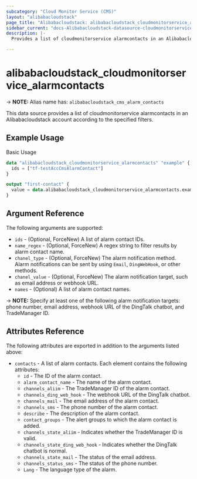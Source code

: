 ```yaml
---
subcategory: "Cloud Monitor Service (CMS)"
layout: "alibabacloudstack"
page_title: "Alibabacloudstack: alibabacloudstack_cloudmonitorservice_alarmcontacts"
sidebar_current: "docs-Alibabacloudstack-datasource-cloudmonitorservice-alarmcontacts"
description: |- 
  Provides a list of cloudmonitorservice alarmcontacts in an Alibabacloudstack account according to the specified filters.

---
```


# alibabacloudstack_cloudmonitorservice_alarmcontacts
-> **NOTE:** Alias name has: `alibabacloudstack_cms_alarm_contacts`

This data source provides a list of cloudmonitorservice alarmcontacts in an Alibabacloudstack account according to the specified filters.

## Example Usage

Basic Usage

```terraform
data "alibabacloudstack_cloudmonitorservice_alarmcontacts" "example" {
  ids = ["tf-testAccCmsAlarmContact"]
}

output "first-contact" {
  value = data.alibabacloudstack_cloudmonitorservice_alarmcontacts.example.contacts[0]
}
```

## Argument Reference

The following arguments are supported:

* `ids` - (Optional, ForceNew) A list of alarm contact IDs.
* `name_regex` - (Optional, ForceNew) A regex string to filter results by alarm contact name.
* `chanel_type` - (Optional, ForceNew) The alarm notification method. Alarm notifications can be sent by using `Email`, `DingWebHook`, or other methods.
* `chanel_value` - (Optional, ForceNew) The alarm notification target, such as email address or webhook URL.
* `names` - (Optional) A list of alarm contact names.

-> **NOTE:** Specify at least one of the following alarm notification targets: phone number, email address, webhook URL of the DingTalk chatbot, and TradeManager ID.

## Attributes Reference

The following attributes are exported in addition to the arguments listed above:

* `contacts` - A list of alarm contacts. Each element contains the following attributes:
    * `id` - The ID of the alarm contact.
    * `alarm_contact_name` - The name of the alarm contact.
    * `channels_aliim` - The TradeManager ID of the alarm contact.
    * `channels_ding_web_hook` - The webhook URL of the DingTalk chatbot.
    * `channels_mail` - The email address of the alarm contact.
    * `channels_sms` - The phone number of the alarm contact.
    * `describe` - The description of the alarm contact.
    * `contact_groups` - The alert groups to which the alarm contact is added.
    * `channels_state_aliim` - Indicates whether the TradeManager ID is valid.
    * `channels_state_ding_web_hook` - Indicates whether the DingTalk chatbot is normal.
    * `channels_state_mail` - The status of the email address.
    * `channels_status_sms` - The status of the phone number.
    * `Lang` - The language type of the alarm.
